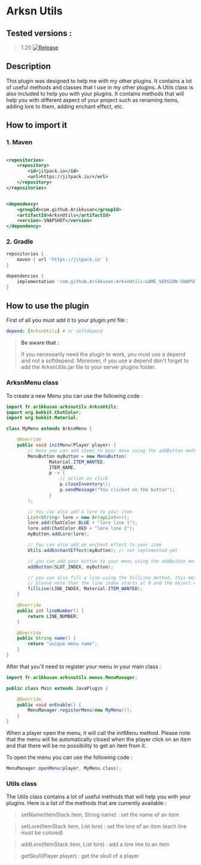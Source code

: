 # Arksn Utils

## Tested versions :

> 1.20 [![Release](https://jitpack.io/v/Arikkusan/ArksnUtils.svg)](https://jitpack.io/#Arikkusan/ArksnUtils)

## Description

This plugin was designed to help me with my other plugins. It contains a lot of useful methods and classes that I use in
my other plugins. A Utils class is also included to help you with your plugins. It contains methods that will help you
with different aspect of your project such as renaming items, adding lore to them, adding enchant effect, etc.

## How to import it

### 1. Maven

```xml 

<repositories>
    <repository>
        <id>jitpack.io</id>
        <url>https://jitpack.io/</url>
    </repository>
</repositories>
```

```xml

<dependency>
    <groupId>com.github.Arikkusan</groupId>
    <artifactId>ArksnUtils</artifactId>
    <version>-SNAPSHOT</version>
</dependency>
```

### 2. Gradle

```gradle
repositories {
    maven { url 'https://jitpack.io' }
}
```

```gradle
dependencies {
    implementation 'com.github.Arikkusan:ArksnUtils:GAME_VERSION-SNAPSHOT'
}
```

## How to use the plugin

First of all you must add it to your plugin.yml file :

```yaml
depend: [ArksnUtils] # or softdepend 
```

> **Be aware that :** 
> 
> If you necessarily need the plugin to work, you must use a depend and not a softdepend. Moreover, if you use a depend 
> don't forget to add the ArksnUtils.jar file to your server plugins folder. 

### ArksnMenu class

To create a new Menu you can use the following code :

```java
import fr.arikkusan.arksnutils.ArksnUtils;
import org.bukkit.ChatColor;
import org.bukkit.Material;

class MyMenu extends ArksnMenu {

    @Override
    public void initMenu(Player player) {
        // Here you can add items to your menu using the addButton method
        MenuButton myButton = new MenuButton(
                Material.ITEM_WANTED,
                ITEM_NAME,
                p -> {
                    // action on click
                    p.closeInventory();
                    p.sendMessage("You clicked on the button");
                }
        );

        // You can also add a lore to your item
        List<String> lore = new ArrayList<>();
        lore.add(ChatColor.BLUE + "lore line 1");
        lore.add(ChatColor.RED + "lore line 2");
        myButton.addLore(lore);

        // You can also add an enchant effect to your item
        Utils.addEnchantEffect(myButton); // not implemented yet

        // you can add your button to your menu using the addButton method
        addButton(SLOT_INDEX, myButton);

        // you can also fill a line using the fillLine method, this method won't replace existing items on the current line
        // please note that the line index starts at 0 and the object will be renamed to ""
        fillLine(LINE_INDEX, Material.ITEM_WANTED);
    }

    @Override
    public int lineNumber() {
        return LINE_NUMBER;
    }

    @Override
    public String name() {
        return "unique menu name";
    }
}
```

After that you'll need to register your menu in your main class :

```java
import fr.arikkusan.arksnutils.menus.MenuManager;

public class Main extends JavaPlugin {

    @Override
    public void onEnable() {
        MenuManager.registerMenu(new MyMenu());
    }
}
```

When a player open the menu, it will call the initMenu method. Please note that the menu will be automatically closed
when the player click on an item and that there will be no possibility to get an item from it.

To open the menu you can use the following code :

```java
MenuManager.openMenu(player, MyMenu.class);
```

### Utils class

The Utils class contains a lot of useful methods that will help you with your plugins. Here is a list of the methods
that are currently available :
> setName(ItemStack item, String name) : set the name of an item

> setLore(ItemStack item, List<String> lore) : set the lore of an item (each line must be colored)

> addLore(ItemStack item, List<String> lore) : add a lore line to an item

> getSkull(Player player) : get the skull of a player

